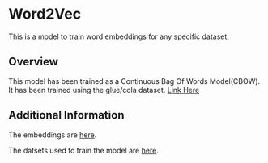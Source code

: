 # Word2Vec
This is a model to train word embeddings for any specific dataset.
## Overview
This model has been trained as a Continuous Bag Of Words Model(CBOW).
It has been trained using the glue/cola dataset. [Link Here](https://www.tensorflow.org/datasets/catalog/glue#gluecola_default_config)
## Additional Information
The embeddings are [here](https://github.com/HariAakash646/Word2Vec/tree/master/Embedding_files).

The datsets used to train the model are [here](https://github.com/HariAakash646/Word2Vec/tree/master/Data).
